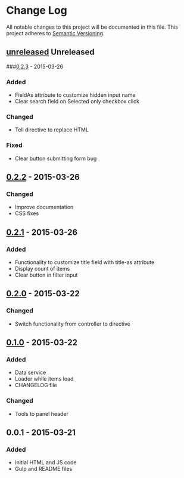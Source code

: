# Change Log
All notable changes to this project will be documented in this file.
This project adheres to [Semantic Versioning](http://semver.org/).


## [unreleased] Unreleased

###[0.2.3] - 2015-03-26
### Added
- FieldAs attribute to customize hidden input name
- Clear search field on Selected only checkbox click
### Changed
- Tell directive to replace HTML
### Fixed
- Clear button submitting form bug

## [0.2.2] - 2015-03-26
### Changed
- Improve documentation
- CSS fixes

## [0.2.1] - 2015-03-26
### Added
- Functionality to customize title field with title-as attribute
- Display count of items
- Clear button in filter input

## [0.2.0] - 2015-03-22
### Changed
- Switch functionality from controller to directive

## [0.1.0] - 2015-03-22
### Added
- Data service
- Loader while items load
- CHANGELOG file

### Changed
- Tools to panel header

## 0.0.1 - 2015-03-21
### Added
- Initial HTML and JS code
- Gulp and README files

[unreleased]: https://github.com/fcosrno/sift/compare/0.2.3...HEAD
[0.2.3]: https://github.com/fcosrno/sift/compare/0.2.2...0.2.3
[0.2.2]: https://github.com/fcosrno/sift/compare/0.2.1...0.2.2
[0.2.1]: https://github.com/fcosrno/sift/compare/0.1.0...0.2.1
[0.1.0]: https://github.com/fcosrno/sift/compare/0.0.1...0.1.0
[0.2.0]: https://github.com/fcosrno/sift/compare/0.1.0...0.2.0
